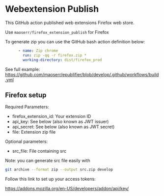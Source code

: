 # Webextension Publish

This GitHub action published web extensions Firefox web store.

Use `maoserr/firefox_extension_publish` for Firefox


To generate zip you can use the GitHub bash action definition below:

```yaml
      - name: Zip chrome
        run: zip -qq -r firefox.zip *
        working-directory: dist/firefox_prod
```

See full example: https://github.com/maoserr/epublifier/blob/develop/.github/workflows/build.yml

## Firefox setup

Required Parameters:
 - firefox_extension_id: Your extension ID
 - api_key: See below (also known as JWT issuer)
 - api_secret: See below (also known as JWT secret)
 - file: Extension zip file

Optional parameters:
 - src_file: File containing src

Note: you can generate src file easily with 

```bash
git archive --format zip --output src.zip develop
```


Follow this link to set up your access tokens:

https://addons.mozilla.org/en-US/developers/addon/api/key/

